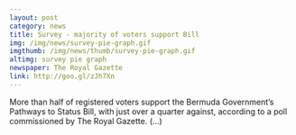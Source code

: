 ```yaml
---
layout: post
category: news
title: Survey - majority of voters support Bill
img: /img/news/survey-pie-graph.gif
imgthumb: /img/news/thumb/survey-pie-graph.gif
altimg: survey pie graph
newspaper: The Royal Gazette
link: http://goo.gl/zJh7Xn
---
```

More than half of registered voters support the Bermuda Government’s Pathways to Status Bill, with just over a quarter against, according to a poll commissioned by The Royal Gazette. (...)